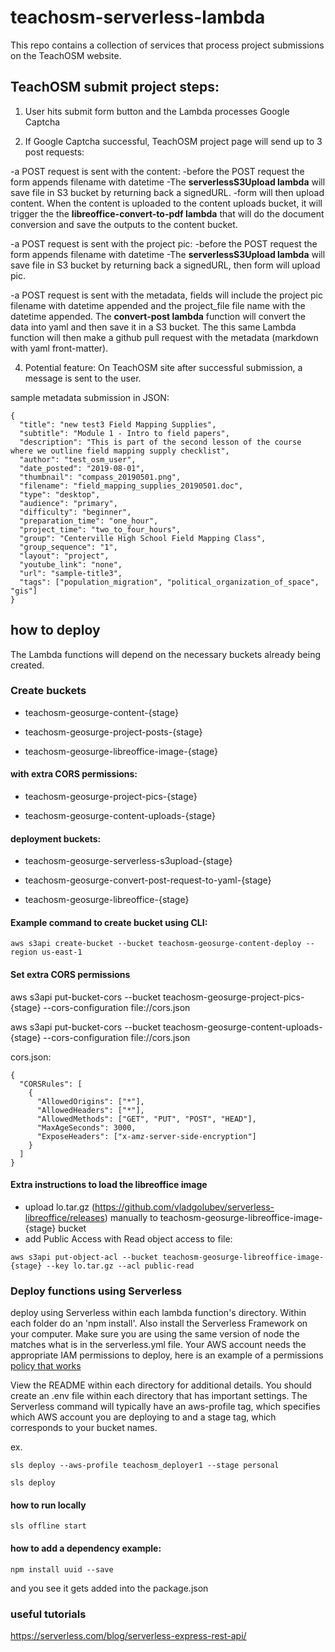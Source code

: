 # teachosm-serverless-lambda

This repo contains a collection of services that process project submissions on the TeachOSM website.

## TeachOSM submit project steps:

1. User hits submit form button and the Lambda processes Google Captcha

3. If Google Captcha successful, TeachOSM project page will send up to 3 post requests:

-a POST request is sent with the content:
  -before the POST request the form appends filename with datetime
  -The **serverlessS3Upload lambda** will save file in S3 bucket by returning back a signedURL.
  -form will then upload content. When the content is uploaded to the content uploads bucket, it will trigger the the **libreoffice-convert-to-pdf lambda** that will do the document conversion and save the outputs to the content bucket.

-a POST request is sent with the project pic:
  -before the POST request the form appends filename with datetime
  -The **serverlessS3Upload lambda** will save file in S3 bucket by returning back a signedURL, then form will upload pic.

-a POST request is sent with the metadata, fields will include the project pic filename with datetime appended and the project_file file name with the datetime appended. The **convert-post lambda** function will convert the data into yaml and then save it in a S3 bucket. The this same Lambda function will then make a github pull request with the metadata (markdown with yaml front-matter).

4. Potential feature: On TeachOSM site after successful submission, a message is sent to the user.


sample metadata submission in JSON:

```
{
  "title": "new test3 Field Mapping Supplies",
  "subtitle": "Module 1 - Intro to field papers",
  "description": "This is part of the second lesson of the course where we outline field mapping supply checklist",
  "author": "test_osm_user",
  "date_posted": "2019-08-01",
  "thumbnail": "compass_20190501.png",
  "filename": "field_mapping_supplies_20190501.doc",
  "type": "desktop",
  "audience": "primary",
  "difficulty": "beginner",
  "preparation_time": "one_hour",
  "project_time": "two_to_four_hours",
  "group": "Centerville High School Field Mapping Class",
  "group_sequence": "1",
  "layout": "project",
  "youtube_link": "none",
  "url": "sample-title3",
  "tags": ["population_migration", "political_organization_of_space", "gis"]
}
```

## how to deploy

The Lambda functions will depend on the necessary buckets already being created.

### Create buckets

- teachosm-geosurge-content-{stage}

- teachosm-geosurge-project-posts-{stage}

- teachosm-geosurge-libreoffice-image-{stage}

#### with extra CORS permissions:

- teachosm-geosurge-project-pics-{stage}

- teachosm-geosurge-content-uploads-{stage}

#### deployment buckets:

- teachosm-geosurge-serverless-s3upload-{stage}

- teachosm-geosurge-convert-post-request-to-yaml-{stage}

- teachosm-geosurge-libreoffice-{stage}

#### Example command to create bucket using CLI:

```aws s3api create-bucket --bucket teachosm-geosurge-content-deploy --region us-east-1```

#### Set extra CORS permissions 

aws s3api put-bucket-cors --bucket teachosm-geosurge-project-pics-{stage} --cors-configuration file://cors.json

aws s3api put-bucket-cors --bucket teachosm-geosurge-content-uploads-{stage} --cors-configuration file://cors.json

cors.json:
```
{
  "CORSRules": [
    {
      "AllowedOrigins": ["*"],
      "AllowedHeaders": ["*"],
      "AllowedMethods": ["GET", "PUT", "POST", "HEAD"],
      "MaxAgeSeconds": 3000,
      "ExposeHeaders": ["x-amz-server-side-encryption"]
    }
  ]
}
```

#### Extra instructions to load the libreoffice image

- upload lo.tar.gz (https://github.com/vladgolubev/serverless-libreoffice/releases) manually to teachosm-geosurge-libreoffice-image-{stage} bucket
- add Public Access with Read object access to file:
```
aws s3api put-object-acl --bucket teachosm-geosurge-libreoffice-image-{stage} --key lo.tar.gz --acl public-read
```

### Deploy functions using Serverless

deploy using Serverless within each lambda function's directory. Within each folder do an 'npm install'. Also install the Serverless Framework on your computer. Make sure you are using the same version of node the matches what is in the serverless.yml file. Your AWS account needs the appropriate IAM permissions to deploy, here is an example of a permissions [policy that works](https://gist.github.com/d3netxer/b1d1a4012d6bf20b910c22d02ee43a80)

View the README within each directory for additional details. You should create an .env file within each directory that has important settings. The Serverless command will typically have an aws-profile tag, which specifies which AWS account you are deploying to and a stage tag, which corresponds to your bucket names.

ex.

```
sls deploy --aws-profile teachosm_deployer1 --stage personal
```

```
sls deploy
```

#### how to run locally
```
sls offline start
```

#### how to add a dependency example:

```
npm install uuid --save
```
and you see it gets added into the package.json


### useful tutorials
https://serverless.com/blog/serverless-express-rest-api/

